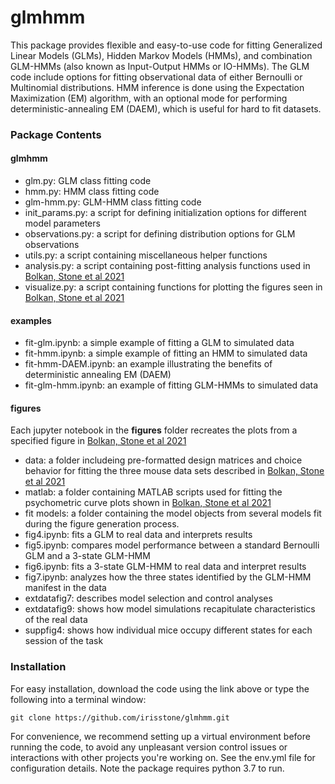 # glmhmm
This package provides flexible and easy-to-use code for fitting Generalized Linear Models (GLMs), Hidden Markov Models (HMMs), and combination GLM-HMMs (also known as Input-Output HMMs or IO-HMMs). The GLM code include options for fitting observational data of either Bernoulli or Multinomial distributions. HMM inference is done using the Expectation Maximization (EM) algorithm, with an optional mode for performing deterministic-annealing EM (DAEM), which is useful for hard to fit datasets.   

### Package Contents

#### glmhmm
* glm.py: GLM class fitting code
* hmm.py: HMM class fitting code
* glm-hmm.py: GLM-HMM class fitting code
* init_params.py: a script for defining initialization options for different model parameters
* observations.py: a script for defining distribution options for GLM observations
* utils.py: a script containing miscellaneous helper functions
* analysis.py: a script containing post-fitting analysis functions used in [Bolkan, Stone et al 2021](https://www.biorxiv.org/content/10.1101/2021.07.23.453573v1)
* visualize.py: a script containing functions for plotting the figures seen in [Bolkan, Stone et al 2021](https://www.biorxiv.org/content/10.1101/2021.07.23.453573v1)


#### examples
* fit-glm.ipynb: a simple example of fitting a GLM to simulated data
* fit-hmm.ipynb: a simple example of fitting an HMM to simulated data
* fit-hmm-DAEM.ipynb: an example illustrating the benefits of deterministic annealing EM (DAEM)
* fit-glm-hmm.ipynb: an example of fitting GLM-HMMs to simulated data 

#### figures
Each jupyter notebook in the <b>figures</b> folder recreates the plots from a specified figure in [Bolkan, Stone et al 2021](https://www.biorxiv.org/content/10.1101/2021.07.23.453573v1)
* data: a folder includeing pre-formatted design matrices and choice behavior for fitting the three mouse data sets described in [Bolkan, Stone et al 2021](https://www.biorxiv.org/content/10.1101/2021.07.23.453573v1)
* matlab: a folder containing MATLAB scripts used for fitting the psychometric curve plots shown in [Bolkan, Stone et al 2021](https://www.biorxiv.org/content/10.1101/2021.07.23.453573v1)
* fit models: a folder containing the model objects from several models fit during the figure generation process. 
* fig4.ipynb: fits a GLM to real data and interprets results
* fig5.ipynb: compares model performance between a standard Bernoulli GLM and a 3-state GLM-HMM 
* fig6.ipynb: fits a 3-state GLM-HMM to real data and interpret results
* fig7.ipynb: analyzes how the three states identified by the GLM-HMM manifest in the data
* extdatafig7: describes model selection and control analyses
* extdatafig9: shows how model simulations recapitulate characteristics of the real data
* suppfig4: shows how individual mice occupy different states for each session of the task


### Installation
For easy installation, download the code using the link above or type the following into a terminal window:
```
git clone https://github.com/irisstone/glmhmm.git
```
For convenience, we recommend setting up a virtual environment before running the code, to avoid any unpleasant version control issues or interactions with other projects you're working on. See the env.yml file for configuration details. Note the package requires python 3.7 to run.  
